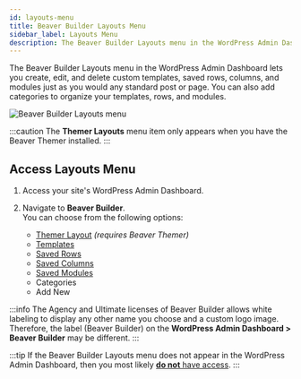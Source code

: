 ```yaml
---
id: layouts-menu
title: Beaver Builder Layouts Menu
sidebar_label: Layouts Menu
description: The Beaver Builder Layouts menu in the WordPress Admin Dashboard lets you create, edit, and delete saved content.
---
```


The Beaver Builder Layouts menu in the WordPress Admin Dashboard lets you create, edit, and delete custom templates, saved rows, columns, and modules just as you would any standard post or page. You can also add categories to organize your templates, rows, and modules.

![Beaver Builder Layouts menu](/img/beaver-builder/settings--layout-menu--1.jpg)

:::caution
The **Themer Layouts** menu item only appears when you have the Beaver Themer installed.
:::

## Access Layouts Menu

1. Access your site's WordPress Admin Dashboard.
2. Navigate to **Beaver Builder**.  
  You can choose from the following options:  
  
   * [Themer Layout](/beaver-themer/layout-types/) *(requires Beaver Themer)*
   * [Templates](templates/saved-templates.md)
   * [Saved Rows](layouts/saved-content.md)
   * [Saved Columns](layouts/saved-content.md)
   * [Saved Modules](layouts/saved-content.md)
   * Categories
   * Add New

:::info
The Agency and Ultimate licenses of Beaver Builder allows white labeling to display any other name you choose and a custom logo image. Therefore, the label (Beaver Builder) on the **WordPress Admin Dashboard > Beaver Builder** may be different.
:::

:::tip
If the Beaver Builder Layouts menu does not appear in the WordPress Admin Dashboard, then you most likely [**do not** have access](troubleshooting/common-errors.md#layouts-menu-not-available).
:::
